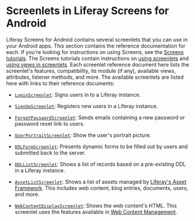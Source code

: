 # Screenlets in Liferay Screens for Android [](id=screenlets-in-liferay-screens-for-android)

Liferay Screens for Android contains several screenlets that you can use in your 
Android apps. This section contains the reference documentation for each. If 
you're looking for instructions on using Screens, see the [Screens tutorials](/develop/tutorials/-/knowledge_base/6-2/mobile-apps-with-liferay-screens). 
The Screens tutorials contain instructions on [using screenlets](/develop/tutorials/-/knowledge_base/6-2/using-screenlets-in-android-apps) 
and [using views in screenlets](/develop/tutorials/-/knowledge_base/6-2/using-views-in-android-screenlets). 
Each screenlet reference document here lists the screenlet's features, 
compatibility, its module (if any), available views, attributes, listener 
methods, and more. The available screenlets are listed here with links to their 
reference documents: 

- [`LoginScreenlet`](/develop/reference/-/knowledge_base/6-2/loginscreenlet-for-android): 
  Signs users in to a Liferay instance. 
  
- [`SignUpScreenlet`](/develop/reference/-/knowledge_base/6-2/signupscreenlet-for-android): 
  Registers new users in a Liferay instance. 
  
- [`ForgotPasswordScreenlet`](/develop/reference/-/knowledge_base/6-2/forgotpasswordscreenlet-for-android): 
  Sends emails containing a new password or password reset link to users. 
  
- [`UserPortraitScreenlet`](/develop/reference/-/knowledge_base/6-2/userportraitscreenlet-for-android): 
  Show the user's portrait picture. 
  
- [`DDLFormScreenlet`](/develop/reference/-/knowledge_base/6-2/ddlformscreenlet-for-android): 
  Presents dynamic forms to be filled out by users and submitted back to the
  server. 
  
- [`DDLListScreenlet`](/develop/reference/-/knowledge_base/6-2/ddllistscreenlet-for-android): 
  Shows a list of records based on a pre-existing DDL in a Liferay instance. 
  
- [`AssetListScreenlet`](/develop/reference/-/knowledge_base/6-2/assetlistscreenlet-for-android): 
  Shows a list of assets managed by [Liferay's Asset Framework](/develop/tutorials/-/knowledge_base/6-2/asset-framework). 
  This includes web content, blog entries, documents, users, and more. 
  
- [`WebContentDisplayScreenlet`](/develop/reference/-/knowledge_base/6-2/webcontentdisplayscreenlet-for-android): 
  Shows the web content's HTML. This screenlet uses the features available in 
  [Web Content Management](/discover/portal/-/knowledge_base/6-2/web-content-management). 

